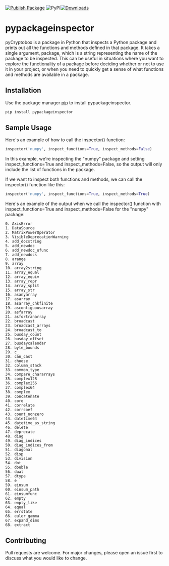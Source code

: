 [![Publish Package](https://github.com/LpCodes/pypackageinspector/actions/workflows/python-publish.yml/badge.svg)](https://github.com/LpCodes/pypackageinspector/actions/workflows/python-publish.yml) ![PyPI](https://img.shields.io/pypi/v/pypackageinspector)[![Downloads](https://static.pepy.tech/personalized-badge/pypackageinspector?period=total&units=none&left_color=black&right_color=brightgreen&left_text=Downloads)](https://pepy.tech/project/pypackageinspector)
# pypackageinspector

pyCryptobox is a package in Python that inspects a Python package and prints out all the functions and methods defined in that package. It takes a single argument, package, which is a string representing the name of the package to be inspected.
This can be useful in situations where you want to explore the functionality of a package before deciding whether or not to use it in your project, or when you need to quickly get a sense of what functions and methods are available in a package.

## Installation

Use the package manager [pip](https://pip.pypa.io/en/stable/) to install pypackageinspector.

```bash
pip install pypackageinspector
```

## Sample Usage

Here's an example of how to call the inspector() function:
```python
inspector('numpy', inspect_functions=True, inspect_methods=False)

```

In this example, we're inspecting the "numpy" package and setting inspect_functions=True and inspect_methods=False, so the output will only include the list of functions in the package.

If we want to inspect both functions and methods, we can call the inspector() function like this:

```python
inspector('numpy', inspect_functions=True, inspect_methods=True)


```
 Here's an example of the output when we call the inspector() function with inspect_functions=True and inspect_methods=False for the "numpy" package:
```Functions:
0. AxisError
1. DataSource
2. MatrixPowerOperator
3. VisibleDeprecationWarning
4. add_docstring
5. add_newdoc
6. add_newdoc_ufunc
7. add_newdocs
8. arange
9. array
10. array2string
11. array_equal
12. array_equiv
13. array_repr
14. array_split
15. array_str
16. asanyarray
17. asarray
18. asarray_chkfinite
19. ascontiguousarray
20. asfarray
21. asfortranarray
22. broadcast
23. broadcast_arrays
24. broadcast_to
25. busday_count
26. busday_offset
27. busdaycalendar
28. byte_bounds
29. c_
30. can_cast
31. choose
32. column_stack
33. common_type
34. compare_chararrays
35. complex128
36. complex256
37. complex64
38. complex_
39. concatenate
40. core
41. correlate
42. corrcoef
43. count_nonzero
44. datetime64
45. datetime_as_string
46. delete
47. deprecate
48. diag
49. diag_indices
50. diag_indices_from
51. diagonal
52. disp
53. division
54. dot
55. double
56. dual
57. dtype
58. e
59. einsum
60. einsum_path
61. einsumfunc
62. empty
63. empty_like
64. equal
65. errstate
66. euler_gamma
67. expand_dims
68. extract

```

## Contributing

Pull requests are welcome. For major changes, please open an issue first
to discuss what you would like to change.
